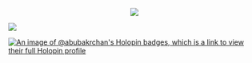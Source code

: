 


 <p align="center">
  <img src="https://capsule-render.vercel.app/api?type=waving&color=gradient&text=Hi%20there%20🤍&fontSize=30&height=120&width=100%&section=header"/>
</p></a>


 <a href="https://github.com/Abubakrce19">
     <img src="https://user-images.githubusercontent.com/89600478/197259196-0e2f20d8-854b-4f01-8fd0-0458e40a0c6a.png"/>
 </a>

 [![An image of @abubakrchan's Holopin badges, which is a link to view their full Holopin profile](https://holopin.me/abubakrchan)](https://holopin.io/@abubakrchan)

